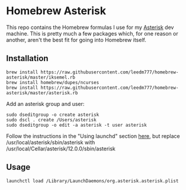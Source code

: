 # Homebrew Asterisk
This repo contains the Homebrew formulas I use for my [Asterisk][ast] dev
machine. This is pretty much a few packages which, for one reason or
another, aren't the best fit for going into Homebrew itself.
 
## Installation
    brew install https://raw.githubusercontent.com/leedm777/homebrew-asterisk/master/iksemel.rb
    brew install homebrew/dupes/ncurses
    brew install https://raw.githubusercontent.com/leedm777/homebrew-asterisk/master/asterisk.rb

Add an asterisk group and user:

    sudo dseditgroup -o create asterisk
    sudo dscl . create /Users/asterisk
    sudo dseditgroup -o edit -a asterisk -t user asterisk

Follow the instructions in the "Using launchd" section [here][voip-info], but replace /usr/local/asterisk/sbin/asterisk with /usr/local/Cellar/asterisk/12.0.0/sbin/asterisk

## Usage

    launchctl load /Library/LaunchDaemons/org.asterisk.asterisk.plist

[ast]: http://asterisk.org/
[voip-info]: http://www.voip-info.org/wiki/view/Building+Asterisk+on+MacOSX
